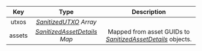 |  Key   |                             Type                             |                         Description                          |
| :----: | :----------------------------------------------------------: | :----------------------------------------------------------: |
| utxos  |       [*SanitizedUTXO*](types/#sanitizedutxo) *Array*        |                                                              |
| assets | [*SanitizedAssetDetails*](types/#sanitizedassetdetails) *Map* | Mapped from asset GUIDs to [*SanitizedAssetDetails*](types/#sanitizedassetdetails) objects. |
